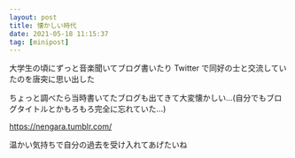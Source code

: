 ```yaml
---
layout: post
title: 懐かしい時代
date: 2021-05-18 11:15:37
tag: [minipost]
---
```


大学生の頃にずっと音楽聞いてブログ書いたり Twitter で同好の士と交流していたのを唐突に思い出した

ちょっと調べたら当時書いてたブログも出てきて大変懐かしい...(自分でもブログタイトルとかもろもろ完全に忘れていた...)

https://nengara.tumblr.com/

温かい気持ちで自分の過去を受け入れてあげたいね
